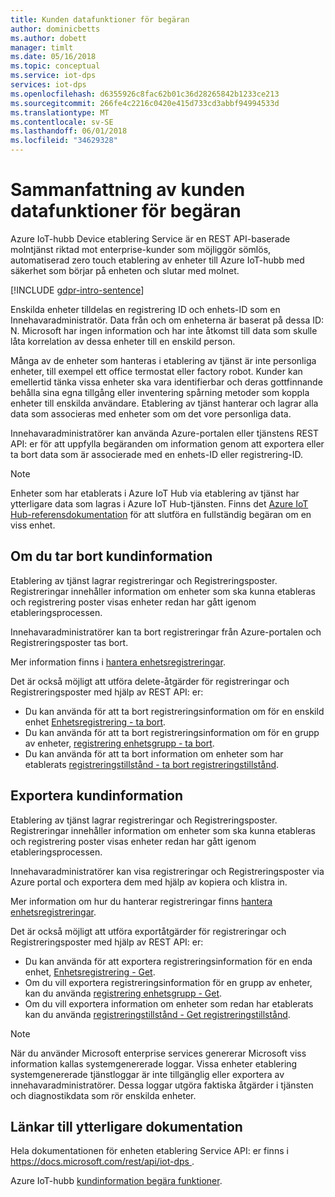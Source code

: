 ```yaml
---
title: Kunden datafunktioner för begäran
author: dominicbetts
ms.author: dobett
manager: timlt
ms.date: 05/16/2018
ms.topic: conceptual
ms.service: iot-dps
services: iot-dps
ms.openlocfilehash: d6355926c8fac62b01c36d28265842b1233ce213
ms.sourcegitcommit: 266fe4c2216c0420e415d733cd3abbf94994533d
ms.translationtype: MT
ms.contentlocale: sv-SE
ms.lasthandoff: 06/01/2018
ms.locfileid: "34629328"
---
```

# <a name="summary-of-customer-data-request-features"></a>Sammanfattning av kunden datafunktioner för begäran

Azure IoT-hubb Device etablering Service är en REST API-baserade molntjänst riktad mot enterprise-kunder som möjliggör sömlös, automatiserad zero touch etablering av enheter till Azure IoT-hubb med säkerhet som börjar på enheten och slutar med molnet.

[!INCLUDE [gdpr-intro-sentence](../../includes/gdpr-intro-sentence.md)]

Enskilda enheter tilldelas en registrering ID och enhets-ID som en Innehavaradministratör. Data från och om enheterna är baserat på dessa ID: N. Microsoft har ingen information och har inte åtkomst till data som skulle låta korrelation av dessa enheter till en enskild person.

Många av de enheter som hanteras i etablering av tjänst är inte personliga enheter, till exempel ett office termostat eller factory robot. Kunder kan emellertid tänka vissa enheter ska vara identifierbar och deras gottfinnande behålla sina egna tillgång eller inventering spårning metoder som koppla enheter till enskilda användare. Etablering av tjänst hanterar och lagrar alla data som associeras med enheter som om det vore personliga data.

Innehavaradministratörer kan använda Azure-portalen eller tjänstens REST API: er för att uppfylla begäranden om information genom att exportera eller ta bort data som är associerade med en enhets-ID eller registrering-ID.

> [!NOTE]
> Enheter som har etablerats i Azure IoT Hub via etablering av tjänst har ytterligare data som lagras i Azure IoT Hub-tjänsten. Finns det [Azure IoT Hub-referensdokumentation](../iot-hub/iot-hub-customer-data-requests.md) för att slutföra en fullständig begäran om en viss enhet.

## <a name="deleting-customer-data"></a>Om du tar bort kundinformation

Etablering av tjänst lagrar registreringar och Registreringsposter. Registreringar innehåller information om enheter som ska kunna etableras och registrering poster visas enheter redan har gått igenom etableringsprocessen.

Innehavaradministratörer kan ta bort registreringar från Azure-portalen och Registreringsposter tas bort.

Mer information finns i [hantera enhetsregistreringar](how-to-manage-enrollments.md).

Det är också möjligt att utföra delete-åtgärder för registreringar och Registreringsposter med hjälp av REST API: er:

* Du kan använda för att ta bort registreringsinformation om för en enskild enhet [Enhetsregistrering - ta bort](https://docs.microsoft.com/rest/api/iot-dps/deviceenrollment/delete).
* Du kan använda för att ta bort registreringsinformation om för en grupp av enheter, [registrering enhetsgrupp - ta bort](https://docs.microsoft.com/rest/api/iot-dps/deviceenrollmentgroup/delete).
* Du kan använda för att ta bort information om enheter som har etablerats [registreringstillstånd - ta bort registreringstillstånd](https://docs.microsoft.com/rest/api/iot-dps/registrationstate/deleteregistrationstate).

## <a name="exporting-customer-data"></a>Exportera kundinformation

Etablering av tjänst lagrar registreringar och Registreringsposter. Registreringar innehåller information om enheter som ska kunna etableras och registrering poster visas enheter redan har gått igenom etableringsprocessen.

Innehavaradministratörer kan visa registreringar och Registreringsposter via Azure portal och exportera dem med hjälp av kopiera och klistra in.

Mer information om hur du hanterar registreringar finns [hantera enhetsregistreringar](how-to-manage-enrollments.md).

Det är också möjligt att utföra exportåtgärder för registreringar och Registreringsposter med hjälp av REST API: er:

* Du kan använda för att exportera registreringsinformation för en enda enhet, [Enhetsregistrering - Get](https://docs.microsoft.com/rest/api/iot-dps/deviceenrollment/get).
* Om du vill exportera registreringsinformation för en grupp av enheter, kan du använda [registrering enhetsgrupp - Get](https://docs.microsoft.com/rest/api/iot-dps/deviceenrollmentgroup/get).
* Om du vill exportera information om enheter som redan har etablerats kan du använda [registreringstillstånd - Get registreringstillstånd](https://docs.microsoft.com/rest/api/iot-dps/registrationstate/getregistrationstate).

> [!NOTE]
> När du använder Microsoft enterprise services genererar Microsoft viss information kallas systemgenererade loggar. Vissa enheter etablering systemgenererade tjänstloggar är inte tillgänglig eller exportera av innehavaradministratörer. Dessa loggar utgöra faktiska åtgärder i tjänsten och diagnostikdata som rör enskilda enheter.

## <a name="links-to-additional-documentation"></a>Länkar till ytterligare dokumentation

Hela dokumentationen för enheten etablering Service API: er finns i [ https://docs.microsoft.com/rest/api/iot-dps ](https://docs.microsoft.com/rest/api/iot-dps).

Azure IoT-hubb [kundinformation begära funktioner](../iot-hub/iot-hub-customer-data-requests.md).